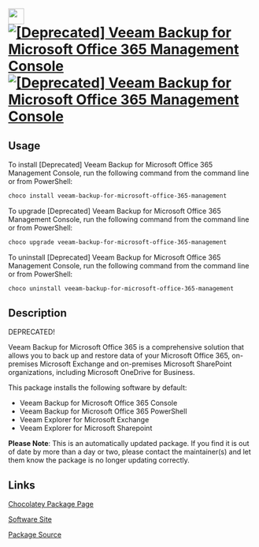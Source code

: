 ﻿# <img src="https://cdn.jsdelivr.net/gh/mkevenaar/chocolatey-packages@6ebecc329e84460097d143636f21f1c899a8d4b9/icons/veeam-backup-for-microsoft-office-365-management.png" width="32" height="32"/> [![[Deprecated] Veeam Backup for Microsoft Office 365 Management Console](https://img.shields.io/chocolatey/v/veeam-backup-for-microsoft-office-365-management.svg?label=%5BDeprecated%5D+Veeam+Backup+for+Microsoft+Office+365+Management+Console)](https://community.chocolatey.org/packages/veeam-backup-for-microsoft-office-365-management) [![[Deprecated] Veeam Backup for Microsoft Office 365 Management Console](https://img.shields.io/chocolatey/dt/veeam-backup-for-microsoft-office-365-management.svg)](https://community.chocolatey.org/packages/veeam-backup-for-microsoft-office-365-management)

## Usage

To install [Deprecated] Veeam Backup for Microsoft Office 365 Management Console, run the following command from the command line or from PowerShell:

```powershell
choco install veeam-backup-for-microsoft-office-365-management
```

To upgrade [Deprecated] Veeam Backup for Microsoft Office 365 Management Console, run the following command from the command line or from PowerShell:

```powershell
choco upgrade veeam-backup-for-microsoft-office-365-management
```

To uninstall [Deprecated] Veeam Backup for Microsoft Office 365 Management Console, run the following command from the command line or from PowerShell:

```powershell
choco uninstall veeam-backup-for-microsoft-office-365-management
```

## Description

DEPRECATED!

Veeam Backup for Microsoft Office 365 is a comprehensive solution that allows you to back up and restore data of your Microsoft Office 365, on-premises Microsoft Exchange and on-premises Microsoft SharePoint organizations, including Microsoft OneDrive for Business.

This package installs the following software by default:

* Veeam Backup for Microsoft Office 365 Console
* Veeam Backup for Microsoft Office 365 PowerShell
* Veeam Explorer for Microsoft Exchange
* Veeam Explorer for Microsoft Sharepoint

**Please Note**: This is an automatically updated package. If you find it is
out of date by more than a day or two, please contact the maintainer(s) and
let them know the package is no longer updating correctly.


## Links

[Chocolatey Package Page](https://community.chocolatey.org/packages/veeam-backup-for-microsoft-office-365-management)

[Software Site](http://www.veeam.com/)

[Package Source](https://github.com/mkevenaar/chocolatey-packages/tree/master/deprecated/veeam-backup-for-microsoft-office-365-management)

